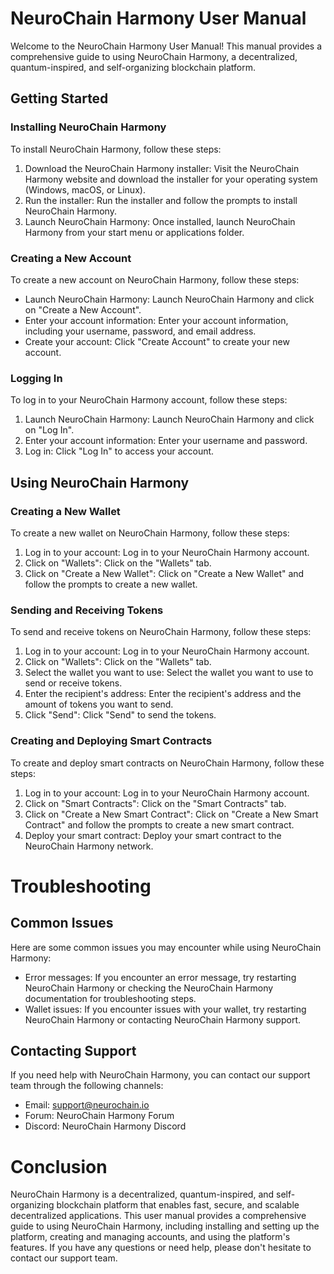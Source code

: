 # NeuroChain Harmony User Manual
Welcome to the NeuroChain Harmony User Manual! This manual provides a comprehensive guide to using NeuroChain Harmony, a decentralized, quantum-inspired, and self-organizing blockchain platform.

## Getting Started

### Installing NeuroChain Harmony
To install NeuroChain Harmony, follow these steps:

1. Download the NeuroChain Harmony installer: Visit the NeuroChain Harmony website and download the installer for your operating system (Windows, macOS, or Linux).
2. Run the installer: Run the installer and follow the prompts to install NeuroChain Harmony.
3. Launch NeuroChain Harmony: Once installed, launch NeuroChain Harmony from your start menu or applications folder.

### Creating a New Account
To create a new account on NeuroChain Harmony, follow these steps:

- Launch NeuroChain Harmony: Launch NeuroChain Harmony and click on "Create a New Account".
- Enter your account information: Enter your account information, including your username, password, and email address.
- Create your account: Click "Create Account" to create your new account.

### Logging In
To log in to your NeuroChain Harmony account, follow these steps:

1. Launch NeuroChain Harmony: Launch NeuroChain Harmony and click on "Log In".
2. Enter your account information: Enter your username and password.
3. Log in: Click "Log In" to access your account.

## Using NeuroChain Harmony

### Creating a New Wallet
To create a new wallet on NeuroChain Harmony, follow these steps:

1. Log in to your account: Log in to your NeuroChain Harmony account.
2. Click on "Wallets": Click on the "Wallets" tab.
3. Click on "Create a New Wallet": Click on "Create a New Wallet" and follow the prompts to create a new wallet.



### Sending and Receiving Tokens
To send and receive tokens on NeuroChain Harmony, follow these steps:

1. Log in to your account: Log in to your NeuroChain Harmony account.
2. Click on "Wallets": Click on the "Wallets" tab.
3. Select the wallet you want to use: Select the wallet you want to use to send or receive tokens.
4. Enter the recipient's address: Enter the recipient's address and the amount of tokens you want to send.
5. Click "Send": Click "Send" to send the tokens.

### Creating and Deploying Smart Contracts
To create and deploy smart contracts on NeuroChain Harmony, follow these steps:

1. Log in to your account: Log in to your NeuroChain Harmony account.
2. Click on "Smart Contracts": Click on the "Smart Contracts" tab.
3. Click on "Create a New Smart Contract": Click on "Create a New Smart Contract" and follow the prompts to create a new smart contract.
4. Deploy your smart contract: Deploy your smart contract to the NeuroChain Harmony network.

# Troubleshooting

## Common Issues
Here are some common issues you may encounter while using NeuroChain Harmony:

- Error messages: If you encounter an error message, try restarting NeuroChain Harmony or checking the NeuroChain Harmony documentation for troubleshooting steps.
- Wallet issues: If you encounter issues with your wallet, try restarting NeuroChain Harmony or contacting NeuroChain Harmony support.

## Contacting Support
If you need help with NeuroChain Harmony, you can contact our support team through the following channels:

- Email: support@neurochain.io
- Forum: NeuroChain Harmony Forum
- Discord: NeuroChain Harmony Discord

# Conclusion
NeuroChain Harmony is a decentralized, quantum-inspired, and self-organizing blockchain platform that enables fast, secure, and scalable decentralized applications. This user manual provides a comprehensive guide to using NeuroChain Harmony, including installing and setting up the platform, creating and managing accounts, and using the platform's features. If you have any questions or need help, please don't hesitate to contact our support team.
